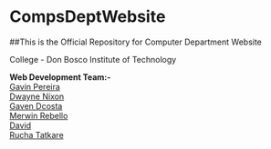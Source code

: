 # CompsDeptWebsite

##This is the Official Repository for Computer Department  Website

College - Don Bosco Institute of Technology 

<b>Web Development Team:-</b> <br> [Gavin Pereira](https://github.com/XGavinp) <br> [Dwayne Nixon](https://github.com/DwayneNixon) <br> [Gaven Dcosta](https://github.com/GavenDcosta) <br>[Merwin Rebello](https://github.com/Merwin-Rebello) <br>[David](https://github.com/David-0705) <br> [Rucha Tatkare](https://github.com/ruchatatkare)

